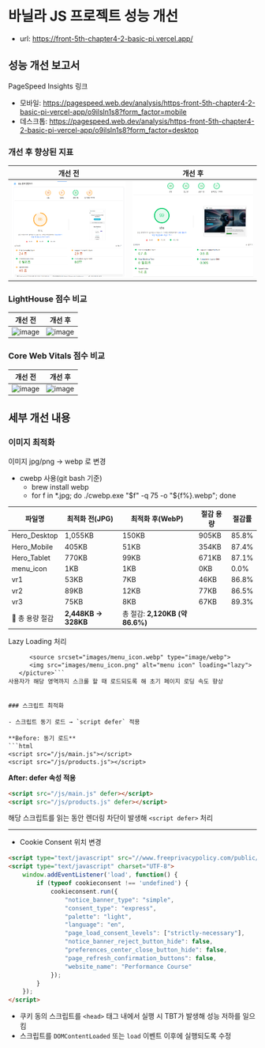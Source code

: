 # 바닐라 JS 프로젝트 성능 개선
- url: https://front-5th-chapter4-2-basic-pi.vercel.app/

## 성능 개선 보고서

PageSpeed Insights 링크
- 모바일: https://pagespeed.web.dev/analysis/https-front-5th-chapter4-2-basic-pi-vercel-app/o9ilsln1s8?form_factor=mobile
- 데스크톱: https://pagespeed.web.dev/analysis/https-front-5th-chapter4-2-basic-pi-vercel-app/o9ilsln1s8?form_factor=desktop

### 개선 후 향상된 지표
|개선 전|개선 후|
|---|---|
|![alt text](./images/beforeDevelop.png)|![alt text](./images/afterDevelop.png)|

### LightHouse 점수 비교 
|개선 전|개선 후|
|---|---|
|![image](https://github.com/user-attachments/assets/52b5d85e-0066-45f8-970a-dd44122ab9e3)|![image](https://github.com/user-attachments/assets/9fc4ea00-905e-4e16-a117-b9d214d7a438)|

### Core Web Vitals 점수 비교 
|개선 전|개선 후|
|---|---|
|![image](https://github.com/user-attachments/assets/c0c88c39-49b9-44f8-8b03-974426e9f391)|![image](https://github.com/user-attachments/assets/c7d266bd-b0b7-42ac-af86-d2bf2aec7559)|


## 세부 개선 내용 

### 이미지 최적화
이미지 jpg/png → webp 로 변경
- cwebp 사용(git bash 기준)
    - brew install webp
    - for f in *.jpg; do ./cwebp.exe "$f" -q 75 -o "${f%}.webp"; done

| 파일명           | 최적화 전(JPG) | 최적화 후(WebP) | 절감 용량 | 절감률   |
|------------------|----------------|------------------|-----------|----------|
| Hero_Desktop     | 1,055KB        | 150KB            | 905KB     | 85.8%    |
| Hero_Mobile      | 405KB          | 51KB             | 354KB     | 87.4%    |
| Hero_Tablet      | 770KB          | 99KB             | 671KB     | 87.1%    |
| menu_icon        | 1KB            | 1KB              | 0KB       | 0.0%     |
| vr1              | 53KB           | 7KB              | 46KB      | 86.8%    |
| vr2              | 89KB           | 12KB             | 77KB      | 86.5%    |
| vr3              | 75KB           | 8KB              | 67KB      | 89.3%    |
| 🔻 총 용량 절감  | **2,448KB → 328KB** | 총 절감: **2,120KB (약 86.6%)** |

Lazy Loading 처리 
  ```<picture>
        <source srcset="images/menu_icon.webp" type="image/webp">
        <img src="images/menu_icon.png" alt="menu icon" loading="lazy">
     </picture>```
사용자가 해당 영역까지 스크롤 할 때 로드되도록 해 초기 페이지 로딩 속도 향상


### 스크립트 최적화

- 스크립트 동기 로드 → `script defer` 적용

**Before: 동기 로드**
```html
<script src="/js/main.js"></script>
<script src="/js/products.js"></script>
```

**After: defer 속성 적용**
```html
<script src="/js/main.js" defer></script>
<script src="/js/products.js" defer></script>
```

해당 스크립트를 읽는 동안 렌더링 차단이 발생해 `<script defer>` 처리

---

- Cookie Consent 위치 변경

```html
<script type="text/javascript" src="//www.freeprivacypolicy.com/public/cookie-consent/4.1.0/cookie-consent.js" charset="UTF-8" async defer></script>
<script type="text/javascript" charset="UTF-8">
    window.addEventListener('load', function() {
        if (typeof cookieconsent !== 'undefined') {
            cookieconsent.run({
                "notice_banner_type": "simple",
                "consent_type": "express",
                "palette": "light",
                "language": "en",
                "page_load_consent_levels": ["strictly-necessary"],
                "notice_banner_reject_button_hide": false,
                "preferences_center_close_button_hide": false,
                "page_refresh_confirmation_buttons": false,
                "website_name": "Performance Course"
            });
        }
    });
</script>
```

- 쿠키 동의 스크립트를 `<head>` 태그 내에서 실행 시 TBT가 발생해 성능 저하를 일으킴
- 스크립트를 `DOMContentLoaded` 또는 `load` 이벤트 이후에 실행되도록 수정

